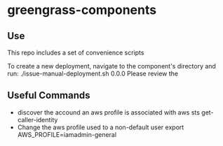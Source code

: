 # greengrass-components

## Use
This repo includes a set of convenience scripts

To create a new deployment, navigate to the component's directory and run:
./issue-manual-deployment.sh 0.0.0
Please review the 


## Useful Commands

* discover the accound an aws profile is associated with
aws sts get-caller-identity
* Change the aws profile used to a non-default user
export AWS_PROFILE=iamadmin-general